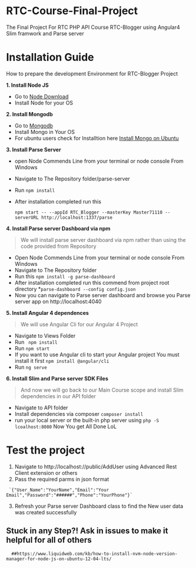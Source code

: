# RTC-Course-Final-Project
The Final Project For  RTC PHP API Course RTC-Blogger using Angular4 Slim framwork and Parse server 
# Installation Guide 

How to prepare the development Environment for RTC-Blogger Project

**1. Install Node JS**
   
 * Go to [Node Download](https://nodejs.org/en/download/)
 * Install Node for your OS 

**2. Install Mongodb** 
  * Go to [Mongodb](https://www.mongodb.com/download-center?jmp=nav#community)
  * Install Mongo in Your OS 
  * For ubuntu users check for Installtion  here [Install Mongo on Ubuntu](https://www.digitalocean.com/community/tutorials/how-to-install-mongodb-on-ubuntu-16-04) 
  
**3. Install Parse Server**
  * open Node Commends Line from your terminal or node console From Windows
  * Navigate to  The Repository folder/parse-server
  * Run `npm install`
  * After installation completed run this

    `npm start -- --appId RTC_Blogger --masterKey Master71110 --serverURL http://localhost:1337/parse`
  
**4. Install Parse server Dashboard via npm**

>We will install parse server dashboard via npm rather than using the code provided from Repository

* Open Node Commends Line from your terminal or node console From Windows
* Navigate to  The Repository folder
* Run this  `npm install -g parse-dashboard`
* After installation completed run this commend from project root directory 
*`parse-dashboard --config config.json `
* Now you can navigate to Parse server dashboard and browse you Parse server app on http://localhost:4040

**5. Install Angular 4 dependences**
>We will use Angular Cli for our Angular 4 Project
* Navigate to Views Folder
* Run ` npm install`
* Run `npm start`
* If you want to use Angular cli  to start your Angular project 
   You must install it first `npm install @angular/cli` 
* Run `ng serve` 

**6. Install Slim and Parse server SDK Files**

> And now we will go back to our Main Course scope and install Slim dependencies in our API folder 
* Navigate to API folder 
* Install dependencies via composer `composer install `
* run your local server or the built-in php server using `php -S lcoalhost:8080` 
Now You get All Done LoL 
# Test the project 
   1. Navigate to http://localhost://public/AddUser using Advanced Rest Client extension or others  
   2. Pass the required parms in json format

     `{"User_Name":"YourName","Email":"Your Email","Password":"######","Phone":"YourPhone"}`
   3. Refresh your Parse server Dashboard  class to find  the New user data was created successfully 
   
##  Stuck in any Step?!  Ask in issues to make it helpful for all of others 
     
            
  
      ##https://www.liquidweb.com/kb/how-to-install-nvm-node-version-manager-for-node-js-on-ubuntu-12-04-lts/
  
  
